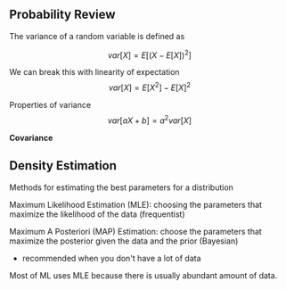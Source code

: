 
## Probability Review

The variance of a random variable is defined as 

$$
var[X] = E[(X - E[X])^2]
$$

We can break this with linearity of expectation
$$
var[X] = E[X^2] - E[X]^2
$$

Properties of variance
$$
var[aX + b] = a^2 var[X]
$$

**Covariance**


## Density Estimation

Methods for estimating the best parameters for a distribution

Maximum Likelihood Estimation (MLE): choosing the parameters that maximize the likelihood of the data (frequentist)


Maximum A Posteriori (MAP) Estimation: choose the parameters that maximize the posterior given the data and the prior (Bayesian)
- recommended when you don't have a lot of data

Most of ML uses MLE because there is usually abundant amount of data.